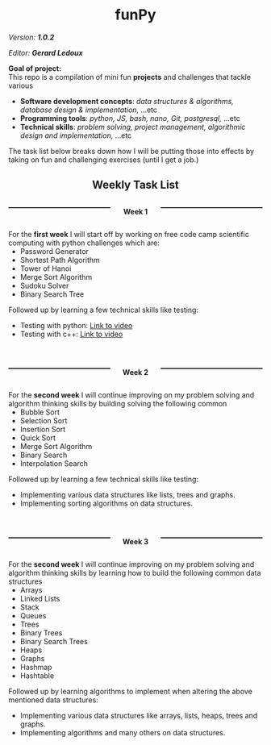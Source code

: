 <div>
    <h1 style="text-align:center;">funPy</h1>
    <p><i>Version: <b>1.0.2</b></i><br></p>
    <p><i>Editor: <b>Gerard Ledoux</b></i></p>
    <p style="margin-bottom:0;"><b>Goal of project:</b> <br>This repo is a compilation of mini fun <b>projects</b> and challenges that tackle various 
    <ul>
        <li><b>Software development concepts</b>: <i>data structures & algorithms, database design & implementation,</i> ...etc</li>
        <li><b>Programming tools</b>: <i>python, JS, bash, nano, Git, postgresql,</i> ...etc</li>
        <li><b>Technical skills</b>: <i>problem solving, project management, algorithmic design and implementation,</i> ...etc</p></li>
    </ul>
    <p>The task list below breaks down how I will be putting those into effects by taking on fun and challenging exercises (until I get a job.)</p>
</div>
<div>
    <h2 style="text-align:center;"><b>Weekly Task List</b></h2>
    <div>
        <div style="display:block">
            <div style="display:inline">
                <hr style="float:left; width:40%; border-top:1px dashed;"/>
            </div>
            <div style="display:inline; text-align: center;"><p style="float:left; width: 20%"><b>Week 1</b></p></div>
            <div style="display:inline">
                <hr style="float:right; width: 40%; border-top:1px dashed;"/>
            </div>
        </div>
        <br>
        <div>
            <p style="float:left; margin-bottom:0;">For the <b>first week</b> I will start off by working on free code camp scientific computing with python challenges which are:<p>
            <ul>
                <li>Password Generator</li>
                <li>Shortest Path Algorithm</li>
                <li>Tower of Hanoi</li>
                <li>Merge Sort Algorithm</li>
                <li>Sudoku Solver</li>
                <li>Binary Search Tree</li>
            </ul>
            <p style="margin-bottom:0;">Followed up by learning a few technical skills like testing:</p>
            <ul>
                <li>Testing with python: <a href="https://www.youtube.com/watch?v=cHYq1MRoyI0">Link to video</a></li>
                <li>Testing with c++: <a href="https://www.youtube.com/watch?v=nbFXI9SDfbk&list=PL_dsdStdDXbo-zApdWB5XiF2aWpsqzV55">Link to video</a></li>
            </ul>
        </div>
    </div>
    <br>
    <div>
        <div>
            <div style="display:inline">
                <hr style="float:left; width:40%; border-top:1px dashed;"/>
            </div>
            <div style="display:inline; text-align: center;"><p style="float:left; width: 20%"><b>Week 2</b></p></div>
            <div style="display:inline">
                <hr style="float:right; width: 40%; border-top:1px dashed;"/>
            </div>
        </div>
        <div>
            <p style="float:left; margin-bottom:0;">For the <b>second week</b> I will continue improving on my problem solving and algorithm thinking skills by building solving the following common</p>
            <ul>
                <li>Bubble Sort</li>
                <li>Selection Sort</li>
                <li>Insertion Sort</li>
                <li>Quick Sort</li>
                <li>Merge Sort Algorithm</li>
                <li>Binary Search</li>
                <li>Interpolation Search</li>
            </ul>
            <p style="margin-bottom:0;">Followed up by learning a few technical skills like testing:</p>
            <ul>
                <li>Implementing various data structures like lists, trees and graphs.</li>
                <li>Implementing sorting algorithms on data structures.</li>
            </ul>
        </div>
    </div>
    <br>
    <div>
        <div style="display:block">
            <div style="display:inline">
                <hr style="float:left; width:40%; border-top:1px dashed;"/>
            </div>
            <div style="display:inline; text-align: center;"><p style="float:left; width: 20%"><b>Week 3</b></p></div>
            <div style="display:inline">
                <hr style="float:right; width: 40%; border-top:1px dashed;"/>
            </div>
        </div>
        <div>
            <p style="float:left; margin-bottom:0;">For the <b>second week</b> I will continue improving on my problem solving and algorithm thinking skills by learning how to build the following common data structures</p>
            <ul>
                <li>Arrays</li>
                <li>Linked Lists</li>
                <li>Stack</li>
                <li>Queues</li>
                <li>Trees</li>
                <li>Binary Trees</li>
                <li>Binary Search Trees</li>
                <li>Heaps</li>
                <li>Graphs</li>
                <li>Hashmap</li>
                <li>Hashtable</li>
            </ul>
            <p style="margin-bottom:0;">Followed up by learning algorithms to implement when altering the above mentioned data structures:</p>
            <ul>
                <li>Implementing various data structures like arrays, lists, heaps, trees and graphs.</li>
                <li>Implementing algorithms and many others on data structures.</li>
            </ul>
        </div>
    </div>
</div>